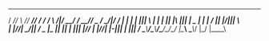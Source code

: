  _____ _     _____ ____  ____  _  _      _____   _____ ____  _      _____
/  __// \ /\/  __// ___\/ ___\/ \/ \  /|/  __/  /  __//  _ \/ \__/|/  __/
| |  _| | |||  \  |    \|    \| || |\ ||| |  _  | |  _| / \|| |\/|||  \  
| |_//| \_/||  /_ \___ |\___ || || | \||| |_//  | |_//| |-||| |  |||  /_ 
\____\\____/\____\\____/\____/\_/\_/  \|\____\  \____\\_/ \|\_/  \|\____\
                                                                         
